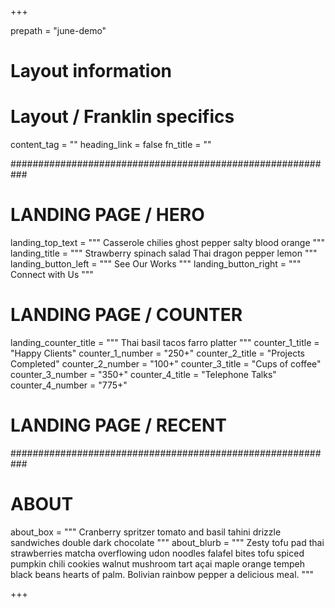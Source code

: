 +++

prepath = "june-demo"

# Layout information

# Layout / Franklin specifics

content_tag  = ""
heading_link = false
fn_title = ""

###########################################################
# LANDING PAGE / HERO
landing_top_text = """
  Casserole chilies ghost pepper salty blood orange
  """
landing_title = """
  Strawberry spinach salad Thai dragon pepper lemon
  """
landing_button_left = """
  See Our Works
  """
landing_button_right = """
  Connect with Us
  """
# LANDING PAGE / COUNTER
landing_counter_title = """
  Thai basil tacos farro platter
  """
counter_1_title = "Happy Clients"
counter_1_number = "250+"
counter_2_title = "Projects Completed"
counter_2_number = "100+"
counter_3_title = "Cups of coffee"
counter_3_number = "350+"
counter_4_title = "Telephone Talks"
counter_4_number = "775+"

# LANDING PAGE / RECENT

###########################################################
# ABOUT
about_box = """
  Cranberry spritzer tomato and basil tahini drizzle sandwiches double dark chocolate
  """
about_blurb = """
  Zesty tofu pad thai strawberries matcha overflowing udon noodles falafel bites tofu spiced pumpkin chili cookies walnut mushroom tart açai maple orange tempeh black beans hearts of palm. Bolivian rainbow pepper a delicious meal.
  """

+++
